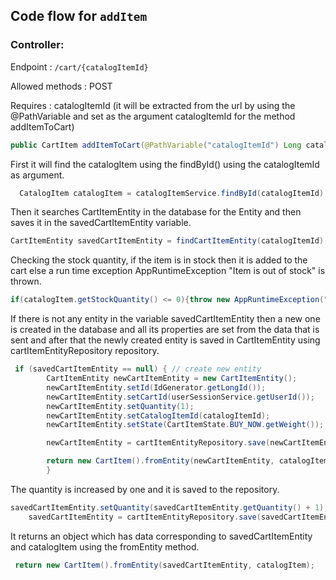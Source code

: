 ## Code flow for `addItem`

### Controller: 
Endpoint : `/cart/{catalogItemId}`  

Allowed methods : POST   

Requires : catalogItemId  (it will be extracted from the url by using the @PathVariable and set as the argument catalogItemId for the method addItemToCart)
```java 
public CartItem addItemToCart(@PathVariable("catalogItemId") Long catalogItemId)
```

First  it will find the catalogItem using the findById() using the catalogItemId as argument.
```java
  CatalogItem catalogItem = catalogItemService.findById(catalogItemId);
```

Then it searches CartItemEntity in the database for the Entity and then saves it in the savedCartItemEntity variable.
```java
CartItemEntity savedCartItemEntity = findCartItemEntity(catalogItemId);
``` 
Checking the stock quantity, if the item is in stock then it is added to the cart else a run time exception AppRuntimeException "Item is out of stock" is thrown.

```java
if(catalogItem.getStockQuantity() <= 0){throw new AppRuntimeException("Item is out of stock");}
```
If there is not any entity in the variable savedCartItemEntity then a new one is created in the database and all its properties are set from the data that is sent and after that the newly created entity is saved in CartItemEntity using cartItemEntityRepository repository.

```java
 if (savedCartItemEntity == null) { // create new entity
        CartItemEntity newCartItemEntity = new CartItemEntity();
        newCartItemEntity.setId(IdGenerator.getLongId());
        newCartItemEntity.setCartId(userSessionService.getUserId());
        newCartItemEntity.setQuantity(1);
        newCartItemEntity.setCatalogItemId(catalogItemId);
        newCartItemEntity.setState(CartItemState.BUY_NOW.getWeight());

        newCartItemEntity = cartItemEntityRepository.save(newCartItemEntity);

        return new CartItem().fromEntity(newCartItemEntity, catalogItem);
        }
``` 
The quantity is increased by one and it is saved to the repository.
```java
savedCartItemEntity.setQuantity(savedCartItemEntity.getQuantity() + 1);
    savedCartItemEntity = cartItemEntityRepository.save(savedCartItemEntity);
```
It returns an object which has data corresponding to savedCartItemEntity and catalogItem using the fromEntity method.
```java
 return new CartItem().fromEntity(savedCartItemEntity, catalogItem);
```